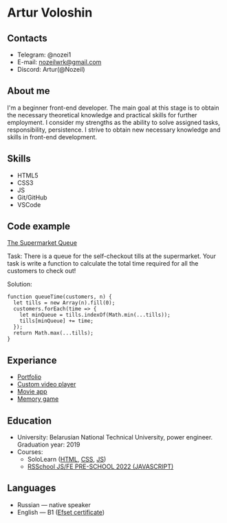 # Artur Voloshin

## Contacts

* Telegram: @nozei1
* E-mail: nozeilwrk@gmail.com
* Discord: Artur(@Nozeil)

## About me

I'm a beginner front-end developer. 
The main goal at this stage is to obtain the necessary theoretical knowledge and practical skills for further employment. 
I consider my strengths as the ability to solve assigned tasks, responsibility, persistence.
I strive to obtain new necessary knowledge and skills in front-end development.

## Skills 

* HTML5
* CSS3
* JS
* Git/GitHub
* VSCode

## Code example 

[The Supermarket Queue](https://www.codewars.com/kata/57b06f90e298a7b53d000a86)

Task: There is a queue for the self-checkout tills at the supermarket. Your task is write a function to calculate the total time required for all the customers to check out!

Solution:

```
function queueTime(customers, n) {
  let tills = new Array(n).fill(0);
  customers.forEach(time => {
    let minQueue = tills.indexOf(Math.min(...tills));
    tills[minQueue] += time;
  });
  return Math.max(...tills);
}
```

## Experiance

* [Portfolio](https://nozeil.github.io/stage-0/portfolio)
* [Custom video player](https://nozeil.github.io/stage-0/portfolio#video)
* [Movie app](https://nozeil.github.io/stage-0/movie-app)
* [Memory game](https://nozeil.github.io/stage-0/memory-game)

## Education

* University:
Belarusian National Technical University, power engineer. Graduation year: 2019
* Courses:  
  * SoloLearn ([HTML](https://www.sololearn.com/Certificate/1014-13545260/jpg/), [CSS](https://www.sololearn.com/Certificate/1023-13545260/jpg/), [JS](https://www.sololearn.com/certificates/course/en/13545260/1024/landscape/png))
  * [RSSchool JS/FE PRE-SCHOOL 2022 (JAVASCRIPT)](https://app.rs.school/certificate/48tfryzm)
								


## Languages
* Russian — native speaker
* English — B1 ([Efset certificate](https://www.efset.org/cert/i8yTzB)) 

